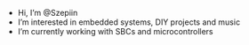 - Hi, I’m @Szepiin
- I’m interested in embedded systems, DIY projects and music
- I’m currently working with SBCs and microcontrollers

